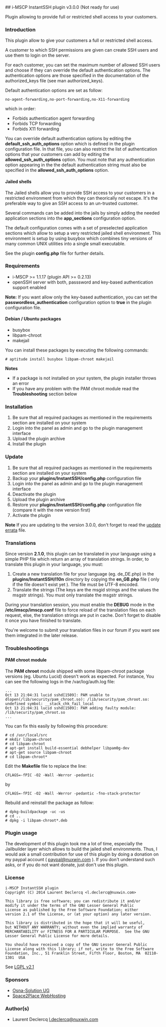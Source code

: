 ## i-MSCP InstantSSH plugin v3.0.0 (Not ready for use)

Plugin allowing to provide full or restricted shell access to your customers.

### Introduction

This plugin allow to give your customers a full or restricted shell access.

A customer to which SSH permissions are given can create SSH users and use them to login on the server.

For each customer, you can set the maximum number of allowed SSH users and choose if they can override the default
authentication options. The authentication options are those specified in the documentation of the authorized_keys file
(see man authorized_keys).

Default authentication options are set as follow:

	no-agent-forwarding,no-port-forwarding,no-X11-forwarding

which in order:

* Forbids authentication agent forwarding
* Forbids TCP forwarding
* Forbids X11 forwarding

You can override default authentication options by editing the **default_ssh_auth_options** option which is defined in
the plugin configuration file. In that file, you can also restrict the list of authentication options that your
customers can add by editing the **allowed_ssh_auth_options** option. You must note that any authentication option
appearing in the the default authentication string must also be specified in the **allowed_ssh_auth_options** option.

#### Jailed shells

The Jailed shells allow you to provide SSH access to your customers in a restricted environment from which they can
theorically not escape. It's the preferable way to give an SSH access to an un-trusted customer.

Several commands can be added into the jails by simply adding the needed application sections into the **app_sections**
configuration option.

The default configuration comes with a set of preselected application sections which allow to setup a very restricted
jailed shell environment. This environment is setup by using busybox which combines tiny versions of many common UNIX
utilities into a single small executable.

See the plugin **config.php** file for further details.

### Requirements

* i-MSCP >= 1.1.17 (plugin API >= 0.2.13)
* openSSH server with both, passsword and key-based authentication support enabled

**Note:** If you want allow only the key-based authentication, you can set the **passwordless_authentication**
configuration option to **true** in the plugin configuration file.

#### Debian / Ubuntu packages

* busybox
* libpam-chroot
* makejail

You can install these packages by executing the following commands:

	# aptitude install busybox libpam-chroot makejail

**Notes**
  - If a package is not installed on your system, the plugin installer throws an error
  - If you have any problem with the PAM chroot module read the **Troubleshooting** section below

### Installation

1. Be sure that all required packages as mentioned in the requirements section are installed on your system
2. Login into the panel as admin and go to the plugin management interface
3. Upload the plugin archive
4. Install the plugin

### Update

1. Be sure that all required packages as mentioned in the requirements section are installed on your system
2. Backup your **plugins/InstantSSH/config.php** configuration file
3. Login into the panel as admin and go to the plugin management interface
4. Deactivate the plugin
5. Upload the plugin archive
6. Restore your **plugins/InstantSSH/config.php** configuration file (compare it with the new version first)
7. Activate the plugin

**Note** If you are updating to the version 3.0.0, don't forget to read the [update errata](update_errata.md) file.

### Translations

Since version **2.1.0**, this plugin can be translated in your language using a simple PHP file which return an array of
translation strings. In order, to translate this plugin in your language, you must:
 
1. Create a new translation file for your language (eg. de_DE.php) in the **plugins/InstantSSH/l10n** directory by
copying the **en_GB.php** file ( only if the file doesn't exist yet ). The file must be UTF-8 encoded.
2. Translate the strings (The keys are the msgid strings and the values the msgstr strings). You must only translate the
msgstr strings.

During your translation session, you must enable the **DEBUG** mode in the **/etc/imscp/imscp.conf** file to force reload
of the translation files on each request, else, the translation strings are put in cache. Don't forget to disable it once
you have finished to translate.

You're welcome to submit your translation files in our forum if you want see them integrated in the later release.

### Troubleshootings

#### PAM chroot module

The **PAM chroot** module shipped with some libpam-chroot package versions (eg. Ubuntu Lucid) doesn't work as expected.
For instance, You can see the following logs in the /var/log/auth.log file:

	...
	Oct 13 21:04:31 lucid sshd[1509]: PAM unable to dlopen(/lib/security/pam_chroot.so): /lib/security/pam_chroot.so: undefined symbol: __stack_chk_fail_local
	Oct 13 21:04:31 lucid sshd[1509]: PAM adding faulty module: /lib/security/pam_chroot.so
	...

You can fix this easily by following this procedure:

	# cd /usr/local/src
	# mkdir libpam-chroot
	# cd libpam-chroot
	# apt-get install build-essential debhelper libpam0g-dev
	# apt-get source libpam-chroot
	# cd libpam-chroot*

Edit the **Makefile** file to replace the line:

	CFLAGS=-fPIC -O2 -Wall -Werror -pedantic

by

	CFLAGS=-fPIC -O2 -Wall -Werror -pedantic -fno-stack-protector

Rebuild and reinstall the package as follow:

	# dpkg-buildpackage -uc -us
	# cd ..
	# dpkg -i libpam-chroot*.deb

### Plugin usage

The development of this plugin took me a lot of time, especially the Jailbuilder layer which allows to build the jailed
shell environments. Thus, I would ask a small contribution for use of this plugin by doing a donation on my paypal
account ( paypal@nuxwin.com ). If you don't understand such asks, or if you do not want donate, just don't use this
plugin.

### License

	i-MSCP InstantSSH plugin
	Copyright (C) 2014 Laurent Declercq <l.declercq@nuxwin.com>

	This library is free software; you can redistribute it and/or
 	modify it under the terms of the GNU Lesser General Public
	License as published by the Free Software Foundation; either
	version 2.1 of the License, or (at your option) any later version.

	This library is distributed in the hope that it will be useful,
	but WITHOUT ANY WARRANTY; without even the implied warranty of
	MERCHANTABILITY or FITNESS FOR A PARTICULAR PURPOSE.  See the GNU
	Lesser General Public License for more details.

	You should have received a copy of the GNU Lesser General Public
	License along with this library; if not, write to the Free Software
	Foundation, Inc., 51 Franklin Street, Fifth Floor, Boston, MA  02110-1301  USA

 See [LGPL v2.1](http://www.gnu.org/licenses/lgpl-2.1.txt "LGPL v2.1")

### Sponsors

  - [Osna-Solution UG](http://portal.osna-solution.de "Osna-Solution UG")
  - [Space2Place WebHosting](http://space2place.de "Space2Place WebHosting")

### Author(s)

 * Laurent Declercq <l.declercq@nuxwin.com>
